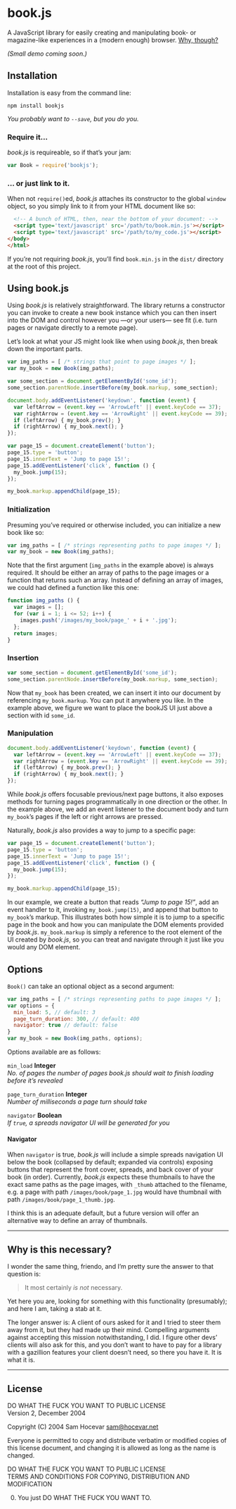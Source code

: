 book.js
===
A JavaScript library for easily creating and manipulating book- or magazine-like experiences in a (modern enough) browser. [Why, though?](#why-is-this-necessary)

_(Small demo coming soon.)_

## Installation
Installation is easy from the command line:
```
npm install bookjs
```
_You probably want to `--save`, but you do you._

### Require it…
_book.js_ is requireable, so if that’s your jam:
```javascript
var Book = require('bookjs');
```

### … or just link to it.
When not `require()`ed, _book.js_ attaches its constructor to the global `window` object, so you simply link to it from your HTML document like so:

```html
  <!-- A bunch of HTML, then, near the bottom of your document: -->
  <script type='text/javascript' src='/path/to/book.min.js'></script>
  <script type='text/javascript' src='/path/to/my_code.js'></script>
</body>
</html>
```

If you’re not requiring _book.js_, you’ll find `book.min.js` in the `dist/` directory at the root of this project.

## Using book.js
Using _book.js_ is relatively straightforward. The library returns a constructor you can invoke to create a new book instance which you can then insert into the DOM and control however you —or your users— see fit (i.e. turn pages or navigate directly to a remote page).

Let’s look at what your JS might look like when using _book.js_, then break down the important parts.

```javascript
var img_paths = [ /* strings that point to page images */ ];
var my_book = new Book(img_paths);

var some_section = document.getElementById('some_id');
some_section.parentNode.insertBefore(my_book.markup, some_section);

document.body.addEventListener('keydown', function (event) {
  var leftArrow = (event.key == 'ArrowLeft' || event.keyCode == 37);
  var rightArrow = (event.key == 'ArrowRight' || event.keyCode == 39);
  if (leftArrow) { my_book.prev(); }
  if (rightArrow) { my_book.next(); }
});

var page_15 = document.createElement('button');
page_15.type = 'button';
page_15.innerText = 'Jump to page 15!';
page_15.addEventListener('click', function () {
  my_book.jump(15);
});

my_book.markup.appendChild(page_15);
```

### Initialization
Presuming you’ve required or otherwise included, you can initialize a new book like so:

```javascript
var img_paths = [ /* strings representing paths to page images */ ];
var my_book = new Book(img_paths);
```

Note that the first argument (`img_paths` in the example above) is always required. It should be either an array of paths to the page images or a function that returns such an array. Instead of defining an array of images, we could had defined a function like this one:

```javascript
function img_paths () {
  var images = [];
  for (var i = 1; i <= 52; i++) {
    images.push('/images/my_book/page_' + i + '.jpg');
  };
  return images;
}
```

### Insertion
```javascript
var some_section = document.getElementById('some_id');
some_section.parentNode.insertBefore(my_book.markup, some_section);
```

Now that `my_book` has been created, we can insert it into our document by referencing `my_book.markup`. You can put it anywhere you like. In the example above, we figure we want to place the bookJS UI just above a section with id `some_id`.

### Manipulation
```javascript
document.body.addEventListener('keydown', function (event) {
  var leftArrow = (event.key == 'ArrowLeft' || event.keyCode == 37);
  var rightArrow = (event.key == 'ArrowRight' || event.keyCode == 39);
  if (leftArrow) { my_book.prev(); }
  if (rightArrow) { my_book.next(); }
});
```
While _book.js_ offers focusable previous/next page buttons, it also exposes methods for turning pages programmatically in one direction or the other. In the example above, we add an event listener to the document body and turn `my_book`’s pages if the left or right arrows are pressed.

Naturally, _book.js_ also provides a way to jump to a specific page:

```javascript
var page_15 = document.createElement('button');
page_15.type = 'button';
page_15.innerText = 'Jump to page 15!';
page_15.addEventListener('click', function () {
  my_book.jump(15);
});

my_book.markup.appendChild(page_15);
```
In our example, we create a button that reads _“Jump to page 15!”_, add an event handler to it, invoking `my_book.jump(15)`, and append that button to `my_book`’s markup. This illustrates both how simple it is to jump to a specific page in the book and how you can manipulate the DOM elements provided by _book.js_. `my_book.markup` is simply a reference to the root element of the UI created by _book.js_, so you can treat and navigate through it just like you would any DOM element.

## Options
`Book()` can take an optional object as a second argument:
```javascript
var img_paths = [ /* strings representing paths to page images */ ];
var options = {
  min_load: 5, // default: 3
  page_turn_duration: 300, // default: 400
  navigator: true // default: false
}
var my_book = new Book(img_paths, options);
```

Options available are as follows:

`min_load` **Integer**  
_No. of pages the number of pages book.js should wait to finish loading before it’s revealed_

`page_turn_duration` **Integer**  
_Number of milliseconds a page turn should take_

`navigator` **Boolean**  
_If `true`, a spreads navigator UI will be generated for you_

#### Navigator
When `navigator` is true, _book.js_ will include a simple spreads navigation UI below the book (collapsed by default; expanded via controls) exposing buttons that represent the front cover, spreads, and back cover of your book (in order). Currently, _book.js_ expects these thumbnails to have the exact same paths as the page images, with `_thumb` attached to the filename, e.g. a page with path `/images/book/page_1.jpg` would have thumbnail with path `/images/book/page_1_thumb.jpg`.

I think this is an adequate default, but a future version will offer an alternative way to define an array of thumbnails.

---

## Why is this necessary?
I wonder the same thing, friendo, and I’m pretty sure the answer to that question is:

> It most certainly _is not_ necessary.

Yet here you are, looking for something with this functionality (presumably); and here I am, taking a stab at it.

The longer answer is: A client of ours asked for it and I tried to steer them away from it, but they had made up their mind. Compelling arguments against accepting this mission notwithstanding, I did. I figure other devs’ clients will also ask for this, and you don’t want to have to pay for a library with a gazillion features your client doesn’t need, so there you have it. It is what it is.

---

## License
DO WHAT THE FUCK YOU WANT TO PUBLIC LICENSE  
Version 2, December 2004

Copyright (C) 2004 Sam Hocevar <sam@hocevar.net>

Everyone is permitted to copy and distribute verbatim or modified copies of this license document, and changing it is allowed as long as the name is changed. 

DO WHAT THE FUCK YOU WANT TO PUBLIC LICENSE  
TERMS AND CONDITIONS FOR COPYING, DISTRIBUTION AND MODIFICATION 

  0. You just DO WHAT THE FUCK YOU WANT TO.
